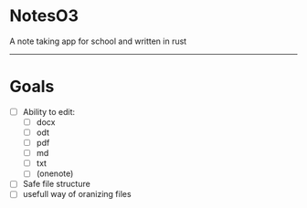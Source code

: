 # NotesO3
A note taking app for school and written in rust

---

# Goals
 - [ ] Ability to edit:
    - [ ] docx
    - [ ] odt
    - [ ] pdf
    - [ ] md
    - [ ] txt
    - [ ] (onenote)
 - [ ] Safe file structure
 - [ ] usefull way of oranizing files
